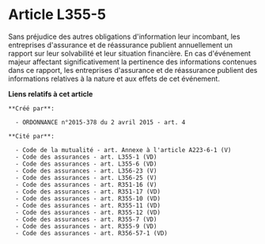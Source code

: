 # Article L355-5

Sans préjudice des autres obligations d'information leur incombant, les entreprises d'assurance et de réassurance publient
annuellement un rapport sur leur solvabilité et leur situation financière. En cas d'événement majeur affectant
significativement la pertinence des informations contenues dans ce rapport, les entreprises d'assurance et de réassurance
publient des informations relatives à la nature et aux effets de cet événement.

**Liens relatifs à cet article**

	**Créé par**:

	  - ORDONNANCE n°2015-378 du 2 avril 2015 - art. 4

	**Cité par**:

	  - Code de la mutualité - art. Annexe à l'article A223-6-1 (V)
	  - Code des assurances - art. L355-1 (VD)
	  - Code des assurances - art. L355-6 (VD)
	  - Code des assurances - art. L356-23 (V)
	  - Code des assurances - art. L356-25 (V)
	  - Code des assurances - art. R351-16 (V)
	  - Code des assurances - art. R351-17 (VD)
	  - Code des assurances - art. R355-10 (VD)
	  - Code des assurances - art. R355-11 (VD)
	  - Code des assurances - art. R355-12 (VD)
	  - Code des assurances - art. R355-7 (VD)
	  - Code des assurances - art. R355-9 (VD)
	  - Code des assurances - art. R356-57-1 (VD)
